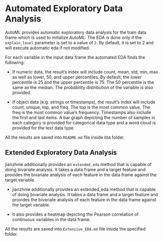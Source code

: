 # Automated Exploratory Data Analysis

AutoML provides automatic exploratory data analysis for the train data frame which is used to initialize AutoML. The EDA is done only if the `explain_level` parameter is set to a value of `2`. By default, it is set to 2 and will execute automatic eda if not modified.

For each variable in the input data frame the automated EDA finds the following:

- If numeric data, the result’s index will include count, mean, std, min, max as well as lower, 50, and upper percentiles. By default, the lower percentile is 25 and the upper percentile is 75. The 50 percentile is the same as the median. The probability distribution of the variable is also provided.

- If object data (e.g. strings or timestamps), the result’s index will include count, unique, top, and freq. The top is the most common value. The freq is the most common value’s frequency. Timestamps also include the first and last items. A bar graph depicting the number of samples in each category is provided for categorical data type and a word cloud is provided for the text data type.

All the results are saved into `README.md` file inside `EDA` folder.

## Extended Exploratory Data Analysis

 jianzhnie additionally provides an `extended_eda` method that is capable of doing bivariate analysis. It takes a data frame and a target feature and provides the bivariate analysis of each feature in the data frame against the target variable.

- jianzhnie additionally provides an extended_eda method that is capable of doing bivariate analysis. It takes a data frame and a target feature and provides the bivariate analysis of each feature in the data frame against the target variable.

- It also provides a heatmap depicting the Pearson correlation of continuous variables in the data frame.

All the results are saved into `Extensive_EDA.md` file inside the specified folder.
